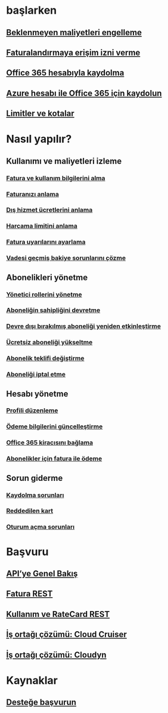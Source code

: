 # başlarken
## [Beklenmeyen maliyetleri engelleme](billing-getting-started.md)
## [Faturalandırmaya erişim izni verme](billing-manage-access.md)
## [Office 365 hesabıyla kaydolma](billing-use-existing-office-365-account-azure-subscription.md)
## [Azure hesabı ile Office 365 için kaydolun](billing-use-existing-azure-account-for-office-365-subscription.md)
## [Limitler ve kotalar](../azure-subscription-service-limits.md?toc=/azure/billing/TOC.json)

# Nasıl yapılır?
## Kullanımı ve maliyetleri izleme
### [Fatura ve kullanım bilgilerini alma](billing-download-azure-invoice-daily-usage-date.md)
### [Faturanızı anlama](billing-understand-your-bill.md)
### [Dış hizmet ücretlerini anlama](billing-understand-your-azure-marketplace-charges.md)
### [Harcama limitini anlama](billing-spending-limit.md)
### [Fatura uyarılarını ayarlama](billing-set-up-alerts.md)
### [Vadesi geçmiş bakiye sorunlarını çözme](billing-azure-subscription-past-due-balance.md)

## Abonelikleri yönetme
### [Yönetici rollerini yönetme](billing-add-change-azure-subscription-administrator.md)
### [Aboneliğin sahipliğini devretme](billing-subscription-transfer.md)
### [Devre dışı bırakılmış aboneliği yeniden etkinleştirme](billing-subscription-become-disable.md)
### [Ücretsiz aboneliği yükseltme](billing-upgrade-azure-subscription.md)
### [Abonelik teklifi değiştirme](billing-how-to-switch-azure-offer.md)
### [Aboneliği iptal etme](billing-how-to-cancel-azure-subscription.md)
## Hesabı yönetme
### [Profili düzenleme](billing-how-to-change-azure-account-profile.md)
### [Ödeme bilgilerini güncelleştirme](billing-how-to-change-credit-card.md)
### [Office 365 kiracısını bağlama](billing-add-office-365-tenant-to-azure-subscription.md)
### [Abonelikler için fatura ile ödeme](billing-how-to-pay-by-invoice.md)
## Sorun giderme
### [Kaydolma sorunları](billing-troubleshoot-azure-sign-up-issues.md)
### [Reddedilen kart](billing-credit-card-fails-during-azure-sign-up.md)
### [Oturum açma sorunları](billing-cannot-login-subscription.md)

# Başvuru
## [API’ye Genel Bakış](billing-usage-rate-card-overview.md)
## [Fatura REST](/rest/api/billing)
## [Kullanım ve RateCard REST](https://msdn.microsoft.com/library/azure/1ea5b323-54bb-423d-916f-190de96c6a3c)
## [İş ortağı çözümü: Cloud Cruiser](billing-usage-rate-card-partner-solution-cloudcruiser.md)
## [İş ortağı çözümü: Cloudyn](billing-usage-rate-card-partner-solution-cloudyn.md)

# Kaynaklar
## [Desteğe başvurun](../azure-supportability/how-to-create-azure-support-request.md)
